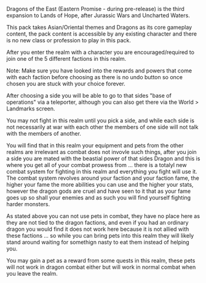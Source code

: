 Dragons of the East (Eastern Promise - during pre-release) is the third expansion to Lands of Hope, after Jurassic Wars and Uncharted Waters.

This pack takes Asian/Oriental themes and Dragons as its core gameplay content, the pack content is accessible by any existing character and there is no new class or profession to play in this pack.

After you enter the realm with a character you are encouraged/required to join one of the 5 different factions in this realm.

Note: Make sure you have looked into the rewards and powers that come with each faction before choosing as there is no undo button so once chosen you are stuck with your choice forever.

After choosing a side you will be able to go to that sides "base of operations" via a teleporter, although you can also get there via the World > Landmarks screen.

You may not fight in this realm until you pick a side, and while each side is not necessarily at war with each other the members of one side will not talk with the members of another.

You will find that in this realm your equipment and pets from the other realms are irrelevant as combat does not invovle such things, after you join a side you are mated with the beastial power of that sides Dragon and this is where you get all of your combat prowess from ... there is a totalyl new combat system for fighting in this realm and everything you fight will use it. The combat system revolves around your faction and your faction fame, the higher your fame the more abilities you can use and the higher your stats, however the dragon gods are cruel and have seen to it that as your fame goes up so shall your enemies and as such you will find yourself fighting harder monsters.

As stated above you can not use pets in combat, they have no place here as they are not tied to the dragon factions, and even if you had an ordinary dragon you would find it does not work here because it is not allied with these factions ... so while you can bring pets into this realm they will likely stand around waiting for somethign nasty to eat them instead of helping you.

You may gain a pet as a reward from some quests in this realm, these pets will not work in dragon combat either but will work in normal combat when you leave the realm.